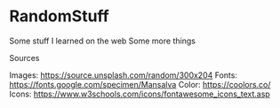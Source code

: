 # RandomStuff
Some stuff I learned on the web 
Some more things

Sources

Images: https://source.unsplash.com/random/300x204
Fonts: https://fonts.google.com/specimen/Mansalva
Color: https://coolors.co/
Icons: https://www.w3schools.com/icons/fontawesome_icons_text.asp
